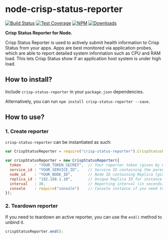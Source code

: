 # node-crisp-status-reporter

[![Build Status](https://img.shields.io/travis/crisp-im/node-crisp-status-reporter/master.svg)](https://travis-ci.org/crisp-im/node-crisp-status-reporter) [![Test Coverage](https://img.shields.io/coveralls/crisp-im/node-crisp-status-reporter/master.svg)](https://coveralls.io/github/crisp-im/node-crisp-status-reporter?branch=master) [![NPM](https://img.shields.io/npm/v/crisp-status-reporter.svg)](https://www.npmjs.com/package/crisp-status-reporter) [![Downloads](https://img.shields.io/npm/dt/crisp-status-reporter.svg)](https://www.npmjs.com/package/crisp-status-reporter)

**Crisp Status Reporter for Node.**

Crisp Status Reporter is used to actively submit health information to Crisp Status from your apps. Apps are best monitored via application probes, which are able to report detailed system information such as CPU and RAM load. This lets Crisp Status show if an application host system is under high load.

## How to install?

Include `crisp-status-reporter` in your `package.json` dependencies.

Alternatively, you can run `npm install crisp-status-reporter --save`.

## How to use?

### 1. Create reporter

`crisp-status-reporter` can be instantiated as such:

```javascript
var CrispStatusReporter = require("crisp-status-reporter").CrispStatusReporter;

var crispStatusReporter = new CrispStatusReporter({
  token      : "YOUR_TOKEN_SECRET",  // Your reporter token (given by Crisp)
  service_id : "YOUR_SERVICE_ID",    // Service ID containing the parent Node for Replica (given by Crisp)
  node_id    : "YOUR_NODE_ID",       // Node ID containing Replica (given by Crisp)
  replica_id : "192.168.1.10",       // Unique Replica ID for instance (ie. your IP on the LAN)
  interval   : 30,                   // Reporting interval (in seconds; defaults to 30 seconds if not set)
  console    : require("console")    // Console instance if you need to debug issues
});
```

### 2. Teardown reporter

If you need to teardown an active reporter, you can use the `end()` method to unbind it.

```javascript
crispStatusReporter.end();
```
